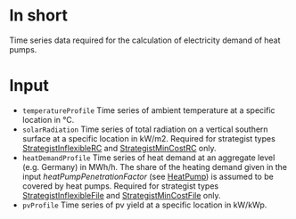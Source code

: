 # In short

Time series data required for the calculation of electricity demand of heat pumps.

# Input

* `temperatureProfile` Time series of ambient temperature at a specific location in °C.
* `solarRadiation` Time series of total radiation on a vertical southern surface at a specific location in kW/m2.
  Required for strategist types [StrategistInflexibleRC](./StrategistInflexibleRC(HeatPump))
  and [StrategistMinCostRC](./StrategistMinCostRC(HeatPump)) only.
* `heatDemandProfile` Time series of heat demand at an aggregate level (e.g. Germany) in MWh/h. The share of the heating
  demand given in the input *heatPumpPenetrationFactor* (see [HeatPump](./HeatPump)) is assumed to be covered by heat
  pumps. Required for strategist types [StrategistInflexibleFile](./StrategistInflexibleFile(HeatPump))
  and [StrategistMinCostFile](./StrategistMinCostFile(HeatPump)) only.
* `pvProfile` Time series of pv yield at a specific location in kW/kWp.
